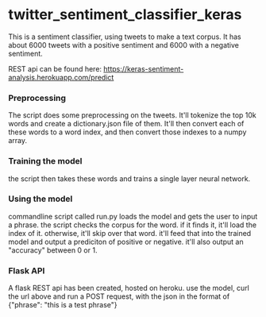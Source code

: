 # twitter_sentiment_classifier_keras

This is a sentiment classifier, using tweets to make a text corpus. It has about 6000 tweets with a positive sentiment and 6000 with a negative sentiment.

REST api can be found here:
https://keras-sentiment-analysis.herokuapp.com/predict

### Preprocessing

The script does some preprocessing on the tweets. It'll tokenize the top 10k words and create a dictionary.json file of them. It'll then convert each of these words to a word index, and then convert those indexes to a numpy array.

### Training the model

the script then takes these words and trains a single layer neural network. 

### Using the model

commandline script called run.py loads the model and gets the user to input a phrase. the script checks the corpus for the word. if it finds it, it'll load the index of it. otherwise, it'll skip over that word. it'll feed that into the trained model and output a prediciton of positive or negative. it'll also output an "accuracy" between 0 or 1.

### Flask API

A flask REST api has been created, hosted on heroku. use the model, curl the url above and run a POST request, with the json in the format of {"phrase": "this is a test phrase"}
